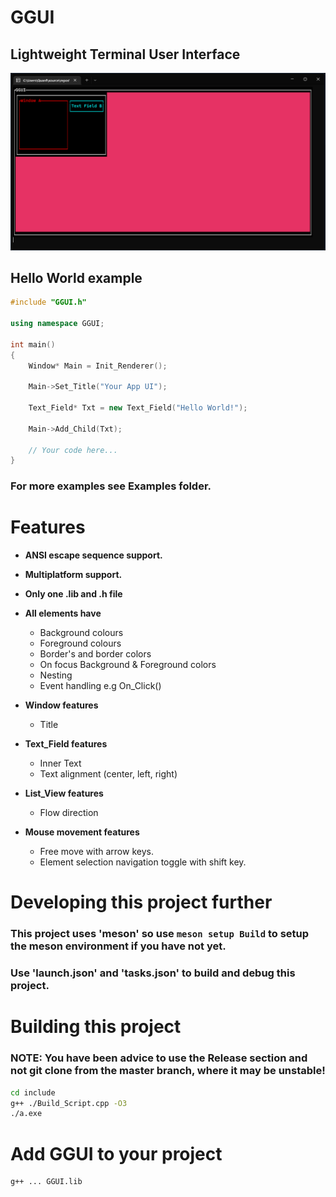 # GGUI

## Lightweight Terminal User Interface

<img src="Banner.png"/>

## Hello World example
```C++
#include "GGUI.h"

using namespace GGUI;

int main() 
{
    Window* Main = Init_Renderer();

    Main->Set_Title("Your App UI");

    Text_Field* Txt = new Text_Field("Hello World!");

    Main->Add_Child(Txt);

    // Your code here...
}
```
### For more examples see Examples folder. 

# Features
- **ANSI escape sequence support.**
- **Multiplatform support.**
- **Only one .lib and .h file**
- **All elements have**
    - Background colours
    - Foreground colours
    - Border's and border colors
    - On focus Background & Foreground colors
    - Nesting
    - Event handling e.g On_Click()
- **Window features**
    - Title
- **Text_Field features**
    - Inner Text
    - Text alignment (center, left, right)
- **List_View features**
    - Flow direction

- **Mouse movement features**
    - Free move with arrow keys.
    - Element selection navigation toggle with shift key.

# Developing this project further
### This project uses 'meson' so use `meson setup Build` to setup the meson environment if you have not yet.
### Use 'launch.json' and 'tasks.json' to build and debug this project.

# Building this project
### NOTE: You have been advice to use the Release section and not git clone from the master branch, where it may be unstable!
```bash
cd include
g++ ./Build_Script.cpp -O3
./a.exe
```

# Add GGUI to your project
```
g++ ... GGUI.lib
```